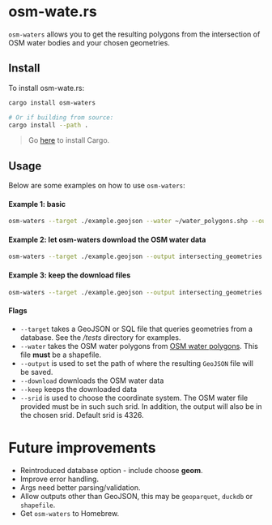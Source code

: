 # osm-wate.rs
`osm-waters` allows you to get the resulting polygons from the intersection of OSM water bodies and your chosen geometries.

## Install
To install osm-wate.rs:
```bash
cargo install osm-waters

# Or if building from source:
cargo install --path .
```
> Go [here](https://doc.rust-lang.org/cargo/getting-started/installation.html) to install Cargo.

## Usage
Below are some examples on how to use `osm-waters`:

#### Example 1: basic
```bash
osm-waters --target ./example.geojson --water ~/water_polygons.shp --output intersecting_geometries.geojson
```

#### Example 2: let osm-waters download the OSM water data
```bash
osm-waters --target ./example.geojson --output intersecting_geometries.geojson --download
```

#### Example 3: keep the download files
```bash
osm-waters --target ./example.geojson --output intersecting_geometries.geojson --download --keep
```

#### Flags
* `--target` takes a GeoJSON or SQL file that queries geometries from a database. See the */tests* directory for examples.
* `--water` takes the OSM water polygons from [OSM water polygons](https://osmdata.openstreetmap.de/data/water-polygons.html). This file **must** be a shapefile.
* `--output` is used to set the path of where the resulting `GeoJSON` file will be saved.
* `--download` downloads the OSM water data
* `--keep` keeps the downloaded data
* `--srid` is used to choose the coordinate system. The OSM water file provided must be in such such srid. In addition, the output will also be in the chosen srid. Default srid is 4326.


# Future improvements
* Reintroduced database option - include choose **geom**.
* Improve error handling.
* Args need better parsing/validation.
* Allow outputs other than GeoJSON, this may be `geoparquet`, `duckdb` or `shapefile`.
* Get `osm-waters` to Homebrew.
